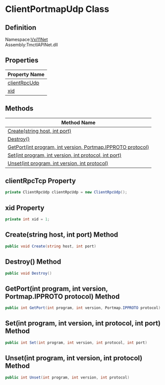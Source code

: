 # ClientPortmapUdp Class

## Definition
Namespace:[Vxi11Net](../Vxi11Net.md)<BR>
Assembly:TmctlAPINet.dll

## Properties

|Property Name|
|---|
|[clientRpcUdp](#clientRpcUdp-Property)|
|[xid](#xid-Property)|

## Methods

|Method Name|
|---|
|[Create(string host, int port)](#Createstring-host-int-port-Method)|
|[Destroy()](#Destroy-Method)|
|[GetPort(int program, int version, Portmap.IPPROTO protocol)](#GetPortint-program-int-version-PortmapIPPROTO-protocol-Method)|
|[Set(int program, int version, int protocol, int port)](#Setint-program-int-version-int-protocol-int-port-Method)|
|[Unset(int program, int version, int protocol)](#Unsetint-program-int-version-int-protocol-Method)|

## clientRpcTcp Property
```C#
private ClientRpcUdp clientRpcUdp = new ClientRpcUdp();
```
## xid Property
```C#
private int xid = 1;
```
## Create(string host, int port) Method
```C#
public void Create(string host, int port)
```
## Destroy() Method
```C#
public void Destroy()
```
## GetPort(int program, int version, Portmap.IPPROTO protocol) Method
```C#
public int GetPort(int program, int version, Portmap.IPPROTO protocol)
```
## Set(int program, int version, int protocol, int port) Method
```C#
public int Set(int program, int version, int protocol, int port)
```
## Unset(int program, int version, int protocol) Method
```C#
public int Unset(int program, int version, int protocol)
```
